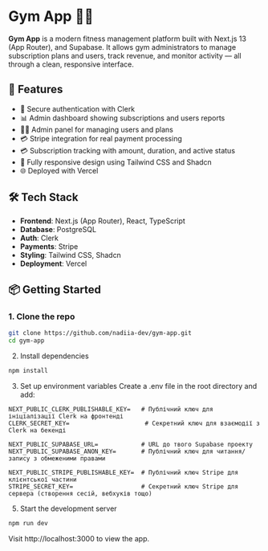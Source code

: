 # Gym App 🏋️‍♀️

**Gym App** is a modern fitness management platform built with Next.js 13 (App Router), and Supabase. It allows gym administrators to manage subscription plans and users, track revenue, and monitor activity — all through a clean, responsive interface.

## 🚀 Features

- 🔐 Secure authentication with Clerk
- 📊 Admin dashboard showing subscriptions and users reports
- 🧑‍💼 Admin panel for managing users and plans
- 💳 Stripe integration for real payment processing
- 💳 Subscription tracking with amount, duration, and active status
- 📱 Fully responsive design using Tailwind CSS and Shadcn
- 🌐 Deployed with Vercel

## 🛠️ Tech Stack

- **Frontend**: Next.js (App Router), React, TypeScript
- **Database**: PostgreSQL
- **Auth**: Clerk
- **Payments**: Stripe
- **Styling**: Tailwind CSS, Shadcn
- **Deployment**: Vercel

## 📦 Getting Started

### 1. Clone the repo

```bash
git clone https://github.com/nadiia-dev/gym-app.git
cd gym-app
```

2. Install dependencies

```bash
npm install
```

3. Set up environment variables
   Create a .env file in the root directory and add:

```env
NEXT_PUBLIC_CLERK_PUBLISHABLE_KEY=   # Публічний ключ для ініціалізації Clerk на фронтенді
CLERK_SECRET_KEY=                     # Секретний ключ для взаємодії з Clerk на бекенді

NEXT_PUBLIC_SUPABASE_URL=            # URL до твого Supabase проекту
NEXT_PUBLIC_SUPABASE_ANON_KEY=       # Публічний ключ для читання/запису з обмеженими правами

NEXT_PUBLIC_STRIPE_PUBLISHABLE_KEY=  # Публічний ключ Stripe для клієнтської частини
STRIPE_SECRET_KEY=                   # Секретний ключ Stripe для сервера (створення сесій, вебхуків тощо)

```

5. Start the development server

```bash
npm run dev
```

Visit http://localhost:3000 to view the app.

